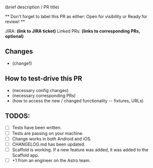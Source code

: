 (brief description / PR title)

** Don't forget to label this PR as either: Open for visibility or Ready for review! **

JIRA: **(link to JIRA ticket)**
Linked PRs: **(links to corresponding PRs, optional)**

## Changes
- (change1)

## How to test-drive this PR
- (necessary config changes)
- (necessary corresponding PRs)
- (how to access the new / changed functionality -- fixtures, URLs)

## TODOS:
- [ ] Tests have been written.
- [ ] Tests are passing on your machine.
- [ ] Change works in both Android and iOS.
- [ ] CHANGELOG.md has been updated.
- [ ] Scaffold is working. If a new feature was added, it was added to the Scaffold app.
- [ ] +1 from an engineer on the Astro team.
